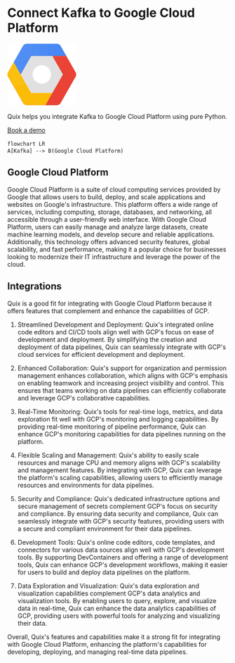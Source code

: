 # Connect Kafka to Google Cloud Platform

![](./images/logo_1.jpg)

Quix helps you integrate Kafka to Google Cloud Platform using pure Python.

<div>
<a class="md-button md-button--primary" href="https://share.hsforms.com/1iW0TmZzKQMChk0lxd_tGiw4yjw2?__hstc=175542013.2303933fbd746c0ac86d9ccbe9bc9100.1728383268831.1729603416735.1729620918855.31&__hssc=175542013.1.1729620918855&__hsfp=2132701734" target="_blank" style="margin-right:.5rem;">Book a demo</a>
<br/>
</div>

```mermaid
flowchart LR
A[Kafka] --> B(Google Cloud Platform)
```

## Google Cloud Platform

Google Cloud Platform is a suite of cloud computing services provided by Google that allows users to build, deploy, and scale applications and websites on Google's infrastructure. This platform offers a wide range of services, including computing, storage, databases, and networking, all accessible through a user-friendly web interface. With Google Cloud Platform, users can easily manage and analyze large datasets, create machine learning models, and develop secure and reliable applications. Additionally, this technology offers advanced security features, global scalability, and fast performance, making it a popular choice for businesses looking to modernize their IT infrastructure and leverage the power of the cloud.

## Integrations

Quix is a good fit for integrating with Google Cloud Platform because it offers features that complement and enhance the capabilities of GCP. 

1. Streamlined Development and Deployment: Quix's integrated online code editors and CI/CD tools align well with GCP's focus on ease of development and deployment. By simplifying the creation and deployment of data pipelines, Quix can seamlessly integrate with GCP's cloud services for efficient development and deployment.

2. Enhanced Collaboration: Quix's support for organization and permission management enhances collaboration, which aligns with GCP's emphasis on enabling teamwork and increasing project visibility and control. This ensures that teams working on data pipelines can efficiently collaborate and leverage GCP's collaborative capabilities.

3. Real-Time Monitoring: Quix's tools for real-time logs, metrics, and data exploration fit well with GCP's monitoring and logging capabilities. By providing real-time monitoring of pipeline performance, Quix can enhance GCP's monitoring capabilities for data pipelines running on the platform.

4. Flexible Scaling and Management: Quix's ability to easily scale resources and manage CPU and memory aligns with GCP's scalability and management features. By integrating with GCP, Quix can leverage the platform's scaling capabilities, allowing users to efficiently manage resources and environments for data pipelines.

5. Security and Compliance: Quix's dedicated infrastructure options and secure management of secrets complement GCP's focus on security and compliance. By ensuring data security and compliance, Quix can seamlessly integrate with GCP's security features, providing users with a secure and compliant environment for their data pipelines.

6. Development Tools: Quix's online code editors, code templates, and connectors for various data sources align well with GCP's development tools. By supporting DevContainers and offering a range of development tools, Quix can enhance GCP's development workflows, making it easier for users to build and deploy data pipelines on the platform.

7. Data Exploration and Visualization: Quix's data exploration and visualization capabilities complement GCP's data analytics and visualization tools. By enabling users to query, explore, and visualize data in real-time, Quix can enhance the data analytics capabilities of GCP, providing users with powerful tools for analyzing and visualizing their data.

Overall, Quix's features and capabilities make it a strong fit for integrating with Google Cloud Platform, enhancing the platform's capabilities for developing, deploying, and managing real-time data pipelines.

